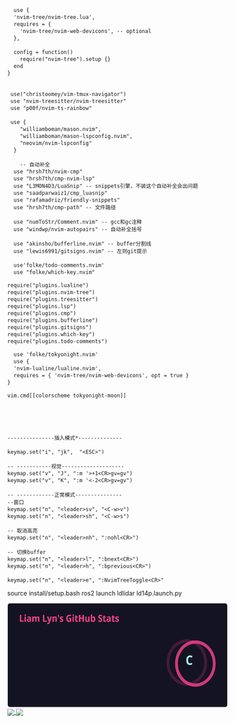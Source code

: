 ```shell

  use {
  'nvim-tree/nvim-tree.lua',
  requires = {
    'nvim-tree/nvim-web-devicons', -- optional
  },
 
  config = function()
    require("nvim-tree").setup {}
  end
}


 use("christoomey/vim-tmux-navigator")
 use "nvim-treesitter/nvim-treesitter"
 use "p00f/nvim-ts-rainbow"

 use {
    "williamboman/mason.nvim",
    "williamboman/mason-lspconfig.nvim",
    "neovim/nvim-lspconfig"
  }

    -- 自动补全
  use "hrsh7th/nvim-cmp"
  use "hrsh7th/cmp-nvim-lsp"
  use "L3MON4D3/LuaSnip" -- snippets引擎，不装这个自动补全会出问题
  use "saadparwaiz1/cmp_luasnip"
  use "rafamadriz/friendly-snippets"
  use "hrsh7th/cmp-path" -- 文件路径

  use "numToStr/Comment.nvim" -- gcc和gc注释
  use "windwp/nvim-autopairs" -- 自动补全括号

  use "akinsho/bufferline.nvim" -- buffer分割线
  use "lewis6991/gitsigns.nvim" -- 左则git提示

  use'folke/todo-comments.nvim'
  use "folke/which-key.nvim"

```

```shell
require("plugins.lualine")
require("plugins.nvim-tree")
require("plugins.treesitter")
require("plugins.lsp")
require("plugins.cmp")
require("plugins.bufferline")
require("plugins.gitsigns")
require("plugins.which-key")
require("plugins.todo-comments")
```

```shell
  use 'folke/tokyonight.nvim'
  use {
  'nvim-lualine/lualine.nvim',
  requires = { 'nvim-tree/nvim-web-devicons', opt = true }
}
```

```shell
vim.cmd[[colorscheme tokyonight-moon]]





---------------插入模式*--------------

keymap.set("i", "jk",  "<ESC>")

-- -----------视觉--------------------
keymap.set("v", "J", ":m '>+1<CR>gv=gv")
keymap.set("v", "K", ":m '<-2<CR>gv=gv")

-- ------------正常模式---------------
--窗口
keymap.set("n", "<leader>sv", "<C-w>v")
keymap.set("n", "<leader>sh", "<C-w>s")

-- 取消高亮
keymap.set("n", "<leader>nh", ":nohl<CR>")

-- 切换buffer
keymap.set("n", "<leader>l", ":bnext<CR>")
keymap.set("n", "<leader>h", ":bprevious<CR>")

keymap.set("n", "<leader>e", ":NvimTreeToggle<CR>"
```



source install/setup.bash
ros2 launch ldlidar ld14p.launch.py







<a href="https://github.com/anuraghazra/github-readme-stats">
  <img height=240 align="center" src="1.assets/api.svg+xml" />
</a>
<a href="https://github.com/anuraghazra/convoychat">
  <img height=240 align="center" src="https://github-readme-stats.vercel.app/api/top-langs/?username=lynliam&layout=donut&langs_count=4&card_width=320" />
</a>





<a href="https://github.com/anuraghazra/github-readme-stats">
  <img height=100 align="center" src="https://github-readme-stats.vercel.app/api/pin/?username=anuraghazra&repo=github-readme-stats" />
</a>